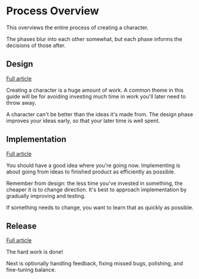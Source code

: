 # Process Overview
This overviews the entire process of creating a character.

The phases blur into each other somewhat, but each phase informs the decisions of those after.

## Design
[Full article](design)

Creating a character is a huge amount of work. 
A common theme in this guide will be for avoiding investing much time in work you'll later need to throw away. 

A character can't be better than the ideas it's made from. 
The design phase improves your ideas early, so that your later time is well spent. 

## Implementation

[Full article](implementation)

You should have a good idea where you're going now. Implementing is about going from ideas to finished product as efficiently as possible.

Remember from design: the less time you've invested in something, the cheaper it is to change direction.
It's best to approach implementation by gradually improving and testing.

If something needs to change, you want to learn that as quickly as possible.

## Release

[Full article](release)

The hard work is done!

Next is optionally handling feedback, fixing missed bugs, polishing, and fine-tuning balance.
